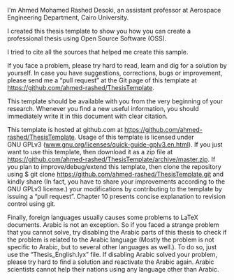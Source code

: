 I'm Ahmed Mohamed Rashed Desoki, an assistant professor at Aerospace Engineering Department, Cairo University.

I created this thesis template to show you how you can create a professional thesis using Open Source Software (OSS).

I tried to cite all the sources that helped me create this sample.

If you face a problem, please try hard to read, learn and dig for a solution by yourself. In case you have suggestions, corrections, bugs or improvement, please send me a “pull request” at the Git page of this template at https://github.com/ahmed-rashed/ThesisTemplate.

This template should be available with you from the very beginning of your research. Whenever you find a new useful information, you should immediately write it in this document with clear citation.

This template is hosted at github.com at https://github.com/ahmed-rashed/ThesisTemplate. Usage of this template is licensed under GNU GPLv3 (www.gnu.org/licenses/quick-guide-gplv3.en.html). If you just want to use this template, then download it as a zip file at https://github.com/ahmed-rashed/ThesisTemplate/archive/master.zip. If you plan to improve/debug/extend this template, then clone the repository using $ git clone https://github.com/ahmed-rashed/ThesisTemplate.git and kindly share (In fact, you have to share your improvements according to the GNU GPLv3 license.) your modifications by contributing to the template by issuing a “pull request”. Chapter 10 presents concise explanation to revision control using git.

Finally, foreign languages usually causes some problems to LaTeX documents. Arabic is not an exception. So if you faced a strange problem that you cannot solve, try disabling the Arabic parts of this thesis to check if the problem is related to the Arabic language (Mostly the problem is not specific to Arabic, but to several other languages as well.). To do so, just use the “Thesis_English.lyx” file. If disabling Arabic solved your problem, please try hard to find a solution and reactivate the Arabic again. Arabic scientists cannot help their nations using any language other than Arabic.